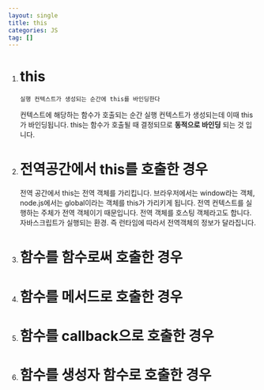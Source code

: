 ```yaml
---
layout: single
title: this
categories: JS
tag: []
---
```

 
1. # this
   ```
   실행 컨텍스트가 생성되는 순간에 this를 바인딩한다
   ```   
   컨텍스트에 해당하는 함수가 호출되는 순간 실행 컨텍스트가 생성되는데 이때 this가 바인딩됩니다. this는 함수가 호출될 때 결정되므로 __동적으로 바인딩__ 되는 것 입니다.   

1. # 전역공간에서 this를 호출한 경우
   전역 공간에서 this는 전역 객체를 가리킵니다. 브라우저에서는 window라는 객체, node.js에서는 global이라는 객체를 this가 가리키게 됩니다. 전역 컨텍스트를 실행하는 주체가 전역 객체이기 때문입니다. 전역 객체를 호스팅 객체라고도 합니다. 자바스크립트가 실행되는 환경. 즉 런타임에 따라서 전역객체의 정보가 달라집니다.   

1. # 함수를 함수로써 호출한 경우

1. # 함수를 메서드로 호출한 경우

1. # 함수를 callback으로 호출한 경우

1. # 함수를 생성자 함수로 호출한 경우


